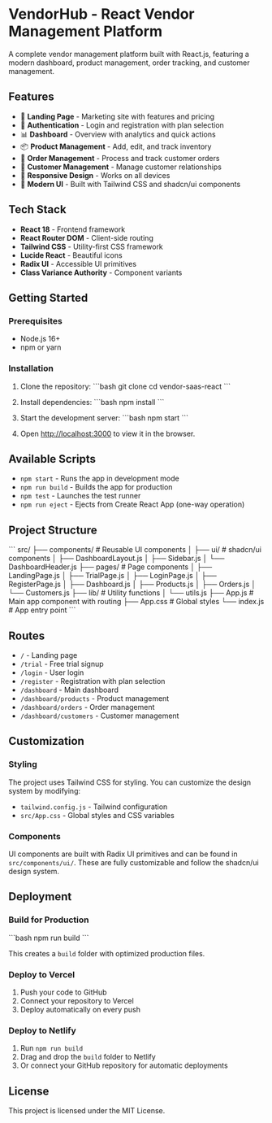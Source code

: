 # VendorHub - React Vendor Management Platform

A complete vendor management platform built with React.js, featuring a modern dashboard, product management, order tracking, and customer management.

## Features

- 🏪 **Landing Page** - Marketing site with features and pricing
- 🔐 **Authentication** - Login and registration with plan selection
- 📊 **Dashboard** - Overview with analytics and quick actions
- 📦 **Product Management** - Add, edit, and track inventory
- 🛒 **Order Management** - Process and track customer orders
- 👥 **Customer Management** - Manage customer relationships
- 📱 **Responsive Design** - Works on all devices
- 🎨 **Modern UI** - Built with Tailwind CSS and shadcn/ui components

## Tech Stack

- **React 18** - Frontend framework
- **React Router DOM** - Client-side routing
- **Tailwind CSS** - Utility-first CSS framework
- **Lucide React** - Beautiful icons
- **Radix UI** - Accessible UI primitives
- **Class Variance Authority** - Component variants

## Getting Started

### Prerequisites

- Node.js 16+ 
- npm or yarn

### Installation

1. Clone the repository:
\`\`\`bash
git clone <repository-url>
cd vendor-saas-react
\`\`\`

2. Install dependencies:
\`\`\`bash
npm install
\`\`\`

3. Start the development server:
\`\`\`bash
npm start
\`\`\`

4. Open [http://localhost:3000](http://localhost:3000) to view it in the browser.

## Available Scripts

- `npm start` - Runs the app in development mode
- `npm run build` - Builds the app for production
- `npm test` - Launches the test runner
- `npm run eject` - Ejects from Create React App (one-way operation)

## Project Structure

\`\`\`
src/
├── components/          # Reusable UI components
│   ├── ui/             # shadcn/ui components
│   ├── DashboardLayout.js
│   ├── Sidebar.js
│   └── DashboardHeader.js
├── pages/              # Page components
│   ├── LandingPage.js
│   ├── TrialPage.js
│   ├── LoginPage.js
│   ├── RegisterPage.js
│   ├── Dashboard.js
│   ├── Products.js
│   ├── Orders.js
│   └── Customers.js
├── lib/                # Utility functions
│   └── utils.js
├── App.js              # Main app component with routing
├── App.css             # Global styles
└── index.js            # App entry point
\`\`\`

## Routes

- `/` - Landing page
- `/trial` - Free trial signup
- `/login` - User login
- `/register` - Registration with plan selection
- `/dashboard` - Main dashboard
- `/dashboard/products` - Product management
- `/dashboard/orders` - Order management
- `/dashboard/customers` - Customer management

## Customization

### Styling
The project uses Tailwind CSS for styling. You can customize the design system by modifying:
- `tailwind.config.js` - Tailwind configuration
- `src/App.css` - Global styles and CSS variables

### Components
UI components are built with Radix UI primitives and can be found in `src/components/ui/`. These are fully customizable and follow the shadcn/ui design system.

## Deployment

### Build for Production
\`\`\`bash
npm run build
\`\`\`

This creates a `build` folder with optimized production files.

### Deploy to Vercel
1. Push your code to GitHub
2. Connect your repository to Vercel
3. Deploy automatically on every push

### Deploy to Netlify
1. Run `npm run build`
2. Drag and drop the `build` folder to Netlify
3. Or connect your GitHub repository for automatic deployments

<!-- ## Contributing

1. Fork the repository
2. Create a feature branch (`git checkout -b feature/amazing-feature`)
3. Commit your changes (`git commit -m 'Add some amazing feature'`)
4. Push to the branch (`git push origin feature/amazing-feature`)
5. Open a Pull Request -->

## License

This project is licensed under the MIT License.
